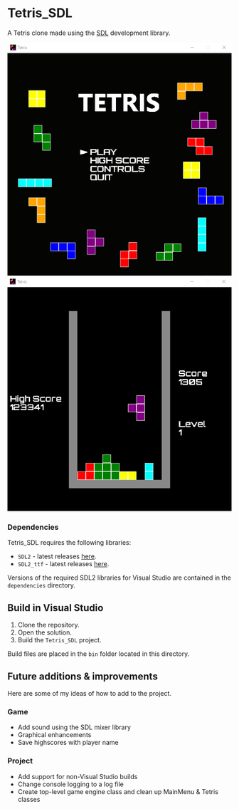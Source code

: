 # Tetris_SDL

A Tetris clone made using the [SDL](https://www.libsdl.org/) development library.

![Menu screenshot](misc/screenshot-menu.png)
![Game screenshot](misc/screenshot-game.png)

### Dependencies

Tetris_SDL requires the following libraries:
- `SDL2` - latest releases [here](https://github.com/libsdl-org/SDL/releases/tag/release-2.28.2).
- `SDL2_ttf` - latest releases [here](https://github.com/libsdl-org/SDL_ttf/releases).

Versions of the required SDL2 libraries for Visual Studio are contained in the `dependencies` directory.

## Build in Visual Studio

1. Clone the repository.
1. Open the solution.
1. Build the `Tetris_SDL` project.

Build files are placed in the `bin` folder located in this directory.

## Future additions & improvements

Here are some of my ideas of how to add to the project.

### Game
- Add sound using the SDL mixer library
- Graphical enhancements
- Save highscores with player name

### Project
- Add support for non-Visual Studio builds
- Change console logging to a log file
- Create top-level game engine class and clean up MainMenu & Tetris classes